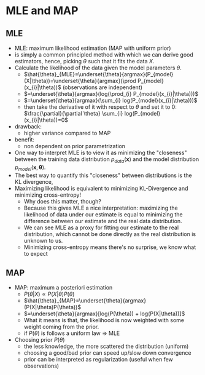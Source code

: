 # MLE and MAP

## MLE

- MLE: maximum likelihood estimation (MAP with uniform prior)
- is simply a common principled method with which we can derive good estimators, hence, picking $\theta$ such that it fits the data $X$.
- Calculate the likelihood of the data given the model parameters $\theta$.
  - $\hat{\theta}_{MLE}=\underset{\theta}{argmax}(P_{model}(X|\theta))=\underset{\theta}{argmax}(\prod P_{model}(x_{i}|\theta))$ (observations are independent)
  - $=\underset{\theta}{argmax}(log(\prod_{i} P_{model}(x_{i}|\theta)))$
  - $=\underset{\theta}{argmax}(\sum_{i} log(P_{model}(x_{i}|\theta)))$
  - then take the derivative of it with respect to $\theta$ and set it to $0$: $\frac{\partial}{\partial \theta} \sum_{i} log(P_{model}(x_{i}|\theta))=0$
- drawback:
  - higher variance compared to MAP
- benefit:
  - non dependent on prior parametrization
- One way to interpret MLE is to view it as minimizing the "closeness" between the training data distribution $p_{data}(\textbf{x})$ and the model distribution $p_{model}(\textbf{x}, \boldsymbol{\theta})$.
- The best way to quantify this "closeness" between distributions is the KL divergence,
- Maximizing likelihood is equivalent to minimizing KL-Divergence and minimizing cross-entropy!
  - Why does this matter, though?
  - Because this gives MLE a nice interpretation: maximizing the likelihood of data under our estimate is equal to minimizing the difference between our estimate and the real data distribution.
  - We can see MLE as a proxy for fitting our estimate to the real distribution, which cannot be done directly as the real distribution is unknown to us.
  - Minimizing cross-entropy means there's no surprise, we know what to expect

## MAP

- MAP: maximum a posteriori estimation
  - $P(\theta|X) \propto P(X|\theta)P(\theta)$
  - $\hat{\theta}_{MAP}=\underset{\theta}{argmax}(P(X|\theta)P(\theta))$
  - $=\underset{\theta}{argmax}[log(P(\theta)) + log(P(X|\theta))]$
  - What it means is that, the likelihood is now weighted with some weight coming from the prior.
  - if $P(\theta)$ is follows a uniform law => MLE
- Choosing prior $P(\theta)$
  - the less knowledge, the more scattered the distribution (uniform)
  - choosing a good/bad prior can speed up/slow down convergence
  - prior can be interpreted as regularization (useful when few observations)
